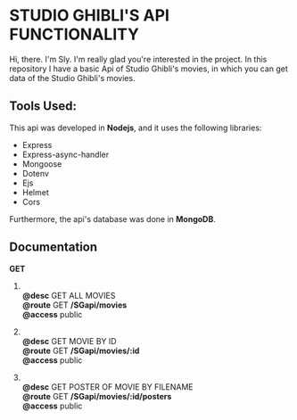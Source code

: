 # STUDIO GHIBLI'S API FUNCTIONALITY
Hi, there. I'm Sly. I'm really glad you're interested in the project.
In this repository I have a basic Api of Studio Ghibli's movies, in which you can get data of the Studio Ghibli's movies.

## Tools Used:
This api was developed in **Nodejs**, and it uses the following libraries:

- Express
- Express-async-handler
- Mongoose
- Dotenv
- Ejs
- Helmet
- Cors

Furthermore, the api's database was done in **MongoDB**.

## Documentation

**GET**
1. \
    **@desc**	GET ALL MOVIES \
    **@route**	GET **/SGapi/movies** \
    **@access**	public 

2. \
    **@desc** GET MOVIE BY ID \
    **@route**	GET	    **/SGapi/movies/:id** \
    **@access**	public

3. \
    **@desc**	GET POSTER OF MOVIE BY FILENAME \
    **@route**	GET	    **/SGapi/movies/:id/posters** \
    **@access** public
